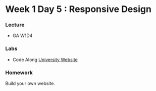 
# Week 1 Day 5 : Responsive Design # 

### Lecture ### 
* GA W1D4

### Labs ### 
* Code Along [University Website](https://www.youtube.com/watch?v=oYRda7UtuhA)

### Homework ###
Build your own website. 
